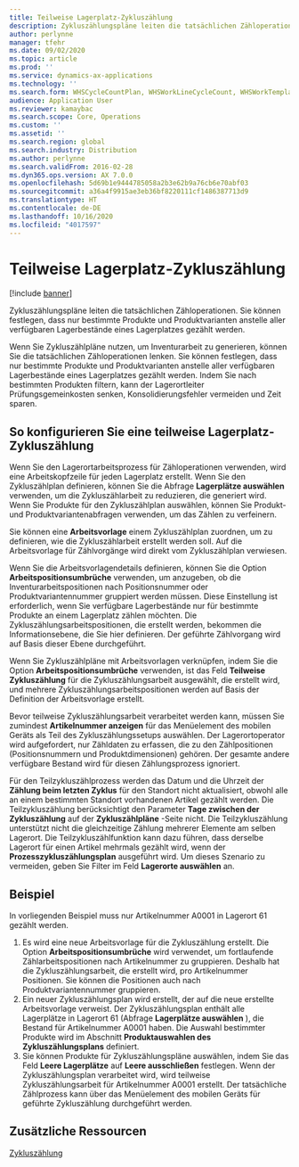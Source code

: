 ```yaml
---
title: Teilweise Lagerplatz-Zykluszählung
description: Zykluszählungspläne leiten die tatsächlichen Zähloperationen. Sie können festlegen, dass nur bestimmte Produkte und Produktvarianten anstelle aller verfügbaren Lagerbestände eines Lagerplatzes gezählt werden.
author: perlynne
manager: tfehr
ms.date: 09/02/2020
ms.topic: article
ms.prod: ''
ms.service: dynamics-ax-applications
ms.technology: ''
ms.search.form: WHSCycleCountPlan, WHSWorkLineCycleCount, WHSWorkTemplateLineGroup, WHSWorkTemplateTable, WHSRFMenuItemCycleCount, WHSCycleCountPlanListPage
audience: Application User
ms.reviewer: kamaybac
ms.search.scope: Core, Operations
ms.custom: ''
ms.assetid: ''
ms.search.region: global
ms.search.industry: Distribution
ms.author: perlynne
ms.search.validFrom: 2016-02-28
ms.dyn365.ops.version: AX 7.0.0
ms.openlocfilehash: 5d69b1e9444785058a2b3e62b9a76cb6e70abf03
ms.sourcegitcommit: a36a4f9915ae3eb36bf8220111cf1486387713d9
ms.translationtype: HT
ms.contentlocale: de-DE
ms.lasthandoff: 10/16/2020
ms.locfileid: "4017597"
---
```

# <a name="partial-location-cycle-counting"></a>Teilweise Lagerplatz-Zykluszählung

[!include [banner](../includes/banner.md)]

Zykluszählungspläne leiten die tatsächlichen Zähloperationen. Sie können festlegen, dass nur bestimmte Produkte und Produktvarianten anstelle aller verfügbaren Lagerbestände eines Lagerplatzes gezählt werden.

Wenn Sie Zykluszählpläne nutzen, um Inventurarbeit zu generieren, können Sie die tatsächlichen Zähloperationen lenken. Sie können festlegen, dass nur bestimmte Produkte und Produktvarianten anstelle aller verfügbaren Lagerbestände eines Lagerplatzes gezählt werden. Indem Sie nach bestimmten Produkten filtern, kann der Lagerortleiter Prüfungsgemeinkosten senken, Konsolidierungsfehler vermeiden und Zeit sparen.

## <a name="how-to-configure-partial-location-cycle-counting"></a>So konfigurieren Sie eine teilweise Lagerplatz-Zykluszählung
Wenn Sie den Lagerortarbeitsprozess für Zähloperationen verwenden, wird eine Arbeitskopfzeile für jeden Lagerplatz erstellt. Wenn Sie den Zykluszählplan definieren, können Sie die Abfrage **Lagerplätze auswählen** verwenden, um die Zykluszählarbeit zu reduzieren, die generiert wird. Wenn Sie Produkte für den Zykluszählplan auswählen, können Sie Produkt- und Produktvariantenabfragen verwenden, um das Zählen zu verfeinern. 

Sie können eine **Arbeitsvorlage** einem Zykluszählplan zuordnen, um zu definieren, wie die Zykluszählarbeit erstellt werden soll. Auf die Arbeitsvorlage für Zählvorgänge wird direkt vom Zykluszählplan verwiesen. 

Wenn Sie die Arbeitsvorlagendetails definieren, können Sie die Option **Arbeitspositionsumbrüche** verwenden, um anzugeben, ob die Inventurarbeitspositionen nach Positionsnummer oder Produktvariantennummer gruppiert werden müssen. Diese Einstellung ist erforderlich, wenn Sie verfügbare Lagerbestände nur für bestimmte Produkte an einem Lagerplatz zählen möchten. Die Zykluszählungsarbeitspositionen, die erstellt werden, bekommen die Informationsebene, die Sie hier definieren. Der geführte Zählvorgang wird auf Basis dieser Ebene durchgeführt. 

Wenn Sie Zykluszählpläne mit Arbeitsvorlagen verknüpfen, indem Sie die Option **Arbeitspositionsumbrüche** verwenden, ist das Feld **Teilweise Zykluszählung** für die Zykluszählungsarbeit ausgewählt, die erstellt wird, und mehrere Zykluszählungsarbeitspositionen werden auf Basis der Definition der Arbeitsvorlage erstellt. 

Bevor teilweise Zykluszählungsarbeit verarbeitet werden kann, müssen Sie zumindest **Artikelnummer anzeigen** für das Menüelement des mobilen Geräts als Teil des Zykluszählungssetups auswählen. Der Lagerortoperator wird aufgefordert, nur Zähldaten zu erfassen, die zu den Zählpositionen (Positionsnummern und Produktdimensionen) gehören. Der gesamte andere verfügbare Bestand wird für diesen Zählungsprozess ignoriert. 

Für den Teilzykluszählprozess werden das Datum und die Uhrzeit der **Zählung beim letzten Zyklus** für den Standort nicht aktualisiert, obwohl alle an einem bestimmten Standort vorhandenen Artikel gezählt werden. Die Teilzykluszählung berücksichtigt den Parameter **Tage zwischen der Zykluszählung** auf der **Zykluszählpläne** -Seite nicht. Die Teilzykluszählung unterstützt nicht die gleichzeitige Zählung mehrerer Elemente am selben Lagerort. Die Teilzykluszählfunktion kann dazu führen, dass derselbe Lagerort für einen Artikel mehrmals gezählt wird, wenn der **Prozesszykluszählungsplan** ausgeführt wird. Um dieses Szenario zu vermeiden, geben Sie Filter im Feld **Lagerorte auswählen** an.

## <a name="example"></a>Beispiel
In vorliegenden Beispiel muss nur Artikelnummer A0001 in Lagerort 61 gezählt werden.

1.  Es wird eine neue Arbeitsvorlage für die Zykluszählung erstellt. Die Option **Arbeitspositionsumbrüche** wird verwendet, um fortlaufende Zählarbeitspositionen nach Artikelnummer zu gruppieren. Deshalb hat die Zykluszählungsarbeit, die erstellt wird, pro Artikelnummer Positionen. Sie können die Positionen auch nach Produktvariantennummer gruppieren.
2.  Ein neuer Zykluszählungsplan wird erstellt, der auf die neue erstellte Arbeitsvorlage verweist. Der Zykluszählungsplan enthält alle Lagerplätze in Lagerort 61 (Abfrage **Lagerplätze auswählen** ), die Bestand für Artikelnummer A0001 haben. Die Auswahl bestimmter Produkte wird im Abschnitt **Produktauswahlen des Zykluszählungsplans** definiert.
3.  Sie können Produkte für Zykluszählungspläne auswählen, indem Sie das Feld **Leere Lagerplätze** auf **Leere ausschließen** festlegen. Wenn der Zykluszählungsplan verarbeitet wird, wird teilweise Zykluszählungsarbeit für Artikelnummer A0001 erstellt. Der tatsächliche Zählprozess kann über das Menüelement des mobilen Geräts für geführte Zykluszählung durchgeführt werden.



<a name="additional-resources"></a>Zusätzliche Ressourcen
--------

[Zykluszählung](cycle-counting.md)

